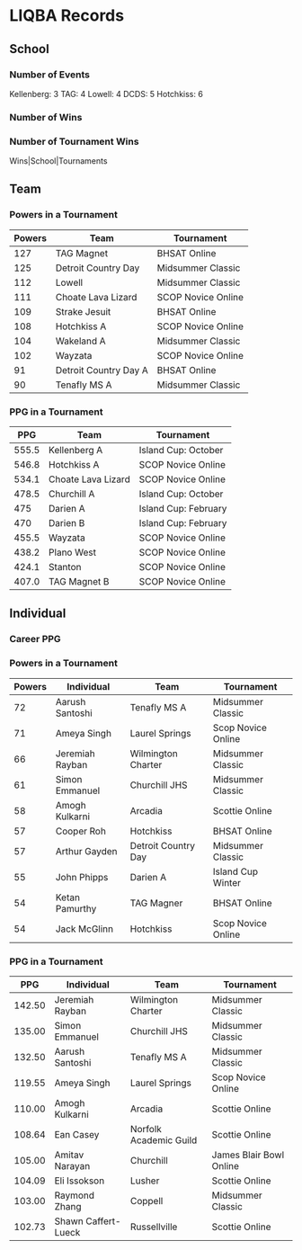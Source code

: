 # LIQBA Records
## School
### Number of Events
Kellenberg: 3
TAG: 4
Lowell: 4
DCDS: 5
Hotchkiss: 6
### Number of Wins
### Number of Tournament Wins
Wins|School|Tournaments

## Team
### Powers in a Tournament
Powers|Team|Tournament
---|---|---
127|TAG Magnet|BHSAT Online
125|Detroit Country Day|Midsummer Classic
112|Lowell|Midsummer Classic
111|Choate Lava Lizard|SCOP Novice Online
109|Strake Jesuit|BHSAT Online
108|Hotchkiss A|SCOP Novice Online
104|Wakeland A|Midsummer Classic
102|Wayzata|SCOP Novice Online
91|Detroit Country Day A|BHSAT Online
90|Tenafly MS A|Midsummer Classic

### PPG in a Tournament
PPG|Team|Tournament
---|---|---
555.5|Kellenberg A|Island Cup: October
546.8|Hotchkiss A|SCOP Novice Online
534.1|Choate Lava Lizard|SCOP Novice Online
478.5|Churchill A|Island Cup: October
475|Darien A|Island Cup: February
470|Darien B|Island Cup: February
455.5|Wayzata|SCOP Novice Online
438.2|Plano West|SCOP Novice Online
424.1|Stanton|SCOP Novice Online
407.0|TAG Magnet B|SCOP Novice Online

## Individual
### Career PPG

### Powers in a Tournament
Powers|Individual|Team|Tournament
---|---|---|---
72|Aarush Santoshi|Tenafly MS A|Midsummer Classic
71|Ameya Singh|Laurel Springs|Scop Novice Online
66|Jeremiah Rayban|Wilmington Charter|Midsummer Classic
61|Simon Emmanuel|Churchill JHS|Midsummer Classic
58|Amogh Kulkarni|Arcadia|Scottie Online
57|Cooper Roh|Hotchkiss|BHSAT Online
57|Arthur Gayden|Detroit Country Day|Midsummer Classic
55|John Phipps|Darien A|Island Cup Winter
54|Ketan Pamurthy|TAG Magner|BHSAT Online
54|Jack McGlinn|Hotchkiss|Scop Novice Online

### PPG in a Tournament
PPG|Individual|Team|Tournament
---|---|---|---
142.50|Jeremiah Rayban|Wilmington Charter|Midsummer Classic
135.00|Simon Emmanuel|Churchill JHS|Midsummer Classic
132.50|Aarush Santoshi|Tenafly MS A|Midsummer Classic
119.55|Ameya Singh|Laurel Springs|Scop Novice Online
110.00|Amogh Kulkarni|Arcadia|Scottie Online
108.64|Ean Casey|Norfolk Academic Guild|Scottie Online
105.00|Amitav Narayan|Churchill|James Blair Bowl Online
104.09|Eli Issokson|Lusher|Scottie Online
103.00|Raymond Zhang|Coppell|Midsummer Classic
102.73|Shawn Caffert-Lueck|Russellville|Scottie Online
